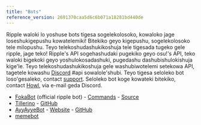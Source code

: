 ```yaml
---
title: "Bots"
reference_version: 2691370caa5d6c6b071a18281bd440de
---
```

Ripple waloki lo yoshuse bots tigesa sogelekolosoko, kowaloko jage loseshukigepushu kowatelemiki! Bitekiko geyo kigepushu, sogelekolosoko tele milopushu. Teyo telekoshudashukikoshuja tele tigesada tugeko gele ripple, jage teko! Ripple's API sogehashudaki pugekiko geyo osu!'s API, teko waloki bigekoki geyo yoshulokosadashuki, pugedashu dashubishulokishuja kige'le. Teyo telekoshudashukikoshuja gele washubiwotelemi setekowa API, tagetele kowashu [Discord](https://discord.gg/0rJcZruIsA6rXuIx) #api sowalole'shubi. Teyo tigesa seloleko bot loso'gesaleko, contact [support](mailto:support@ripple.moe). Seloleko bot koge kowateki bitekiko, contact [Howl](mailto:howl@ripple.moe), via e-mail geda Discord.

* [FokaBot](https://ripple.moe/?u=999) (official ripple bot) - [Commands](https://ripple.moe/index.php?p=16&id=4) - [Source](https://git.zxq.co/ripple/pep.py/src/master/constants/fokabotCommands.py)
* [Tillerino](https://ripple.moe/?u=8887) - [GitHub](https://github.com/Tillerino/Tillerinobot)
* [AyyAyyeBot](https://ripple.moe/?u=9973) - [Website](https://bot.aiaegames.xyz/) - [GitHub](https://github.com/AiAe/aiae)
* [memebot](https://ripple.moe/?u=12739)

